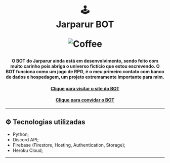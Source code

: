 <h1 align="center">
  🕹<br>Jarparur BOT
  
  ![Coffee](https://img.shields.io/badge/%C3%89%20tudo%20culpa-do%20caf%C3%A9-brown?style=for-the-badge)
</h1>

<h4 align="center">
  O BOT do Jarparur ainda está em desenvolvimento, sendo feito com muito carinho pois abriga o universo fictício que estou escrevendo. O BOT funciona como um jogo de RPG, é o meu primeiro contato com banco de dados e hospedagem, um projeto extremamente importante para mim.
<h4 align="center"><a href="https://jarparur.web.app">Clique para visitar o site do BOT</a></h4>
<h4 align="center"><a href="https://discord.com/oauth2/authorize?client_id=858120337660968960&permissions=8&scope=bot">Clique para convidar o BOT</a></h4>

  ---

## ⚙️ Tecnologias utilizadas

- Python;
- Discord API;
- Firebase (Firestore, Hosting, Authentication, Storage);
- Heroku Cloud;

---
